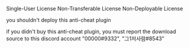 Single-User License
Non-Transferable License
Non-Deployable License

you shouldn't deploy this anti-cheat plugin

if you didn't buy this anti-cheat plugin,
you must report the download source to this discord account
"00000#9332", "그1저사람#8543"
